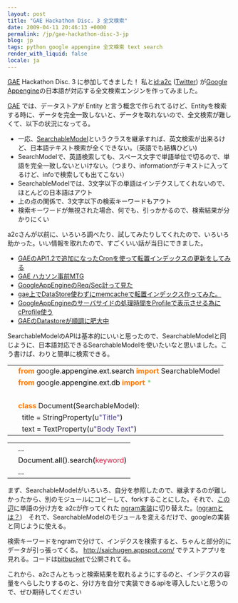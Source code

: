 ```yaml
---
layout: post
title: "GAE Hackathon Disc. 3 全文検索"
date: 2009-04-11 20:46:13 +0000
permalink: /jp/gae-hackathon-disc-3-jp
blog: jp
tags: python google appengine 全文検索 text search
render_with_liquid: false
locale: ja
---
```


<p><a href="http://code.google.com/appengine/" title="Google App Engine">GAE</a> Hackathon Disc. 3 に参加してきました！ 私と<a href="http://d.hatena.ne.jp/a2c/">id:a2c</a> (<a href="http://twitter.com/atusi">Twitter</a>) が<a href="http://www.google.com/" title="Google">Google</a> <a href="http://code.google.com/appengine/" title="Appengine">Appengine</a>の日本語が対応する全文検索エンジンを作ってみました。</p>

<p><a href="http://code.google.com/appengine/" title="Google App Engine">GAE</a> では、データストアが Entity と言う概念で作られてるけど、Entityを検索する時に、データを完全一致しないと、データを取れないので、全文検索が難しくて、以下の状況になってる。</p>
<ul>
<li>一応、<a href="http://code.google.com/p/googleappengine/source/browse/trunk/python/google/appengine/ext/search/__init__.py#287">SearchableModel</a>というクラスを継承すれば、英文検索が出来るけど、日本語テキスト検索が全くできない。（英語でも結構ひどい)</li>
<li>SearchModelで、英語検索しても、スペース文字で単語単位で切るので、単語を完全一致しないといけない。（つまり、informationがテキストに入ってるけど、infoで検索しても出てこない）</li>
<li>SearchableModelでは、3文字以下の単語はインデクスしてくれないので、ほとんどの日本語はアウト</li>
<li>上の点の関係で、3文字以下の検索キーワードもアウト</li>
<li>検索キーワードが無視された場合、何でも、引っかかるので、検索結果が分かりにくい</li>
</ul>

<p>a2cさんが以前に、いろいろ調べたり、試してみたりしてくれたので、いろいろ助かった。いい情報を取れたので、すごくいい話が当日にできました。</p>

<ul>
<li><a href="http://d.hatena.ne.jp/a2c/20090409/1239209449">GAEのAPI1.2で追加になったCronを使って転置インデックスの更新をしてみる</a></li>
<li><a href="http://d.hatena.ne.jp/a2c/20090407/1239086203">GAE ハカソン事前MTG</a></li>
<li><a href="http://d.hatena.ne.jp/a2c/20090402/1238608082">GoogleAppEngineのReq/Sec計って見た</a></li>
<li><a href="http://d.hatena.ne.jp/a2c/20090401/1238579242">gae上でDataStore使わずにmemcacheで転置インデックス作ってみた。</a></li>
<li><a href="http://d.hatena.ne.jp/a2c/20090331/1238464001">GoogleAppEngineのサーバサイドの処理時間をProfileで表示させる為にcProfile使う</a></li>
<li><a href="http://d.hatena.ne.jp/a2c/20090326/1238000082">GAEのDatastoreが順調に肥大中</a></li>
</ul>

<p>SearchableModelのAPIは基本的にいいと思ったので、SearchableModelと同じように、日本語対応できるSearchableModelを使いたいなと思いました。こう書けば、わりと簡単に検索できる。</p>

<div class="codeblock amc_python amc_short"><table><tr class="amc_code_odd"><td class="amc_line"><div class="amc1"></div></td><td><span style="color: #ff7700;font-weight:bold;">from</span> google.<span style="color: black;">appengine</span>.<span style="color: black;">ext</span>.<span style="color: black;">search</span> <span style="color: #ff7700;font-weight:bold;">import</span> SearchableModel<br /></td></tr><tr class="amc_code_even"><td class="amc_line"><div class="amc2"></div></td><td><span style="color: #ff7700;font-weight:bold;">from</span> google.<span style="color: black;">appengine</span>.<span style="color: black;">ext</span>.<span style="color: black;">db</span> <span style="color: #ff7700;font-weight:bold;">import</span> <span style="color: #66cc66;">*</span><br /></td></tr><tr class="amc_code_odd"><td class="amc_line"><div class="amc3"></div></td><td><br /></td></tr><tr class="amc_code_even"><td class="amc_line"><div class="amc4"></div></td><td><span style="color: #ff7700;font-weight:bold;">class</span> Document<span style="color: black;">&#40;</span>SearchableModel<span style="color: black;">&#41;</span>:<br /></td></tr><tr class="amc_code_odd"><td class="amc_line"><div class="amc5"></div></td><td>&nbsp; title = StringProperty<span style="color: black;">&#40;</span>u<span style="color: #483d8b;">&quot;Title&quot;</span><span style="color: black;">&#41;</span><br /></td></tr><tr class="amc_code_even"><td class="amc_line"><div class="amc6"></div></td><td>&nbsp; text = TextProperty<span style="color: black;">&#40;</span>u<span style="color: #483d8b;">&quot;Body Text&quot;</span><span style="color: black;">&#41;</span></td></tr></table></div>

<div class="codeblock amc_python amc_short"><table><tr class="amc_code_odd"><td class="amc_line"><div class="amc1"></div></td><td>...<br /></td></tr><tr class="amc_code_even"><td class="amc_line"><div class="amc2"></div></td><td><span style="color: black;">Document</span>.<span style="color: black;">all</span><span style="color: black;">&#40;</span><span style="color: black;">&#41;</span>.<span style="color: black;">search</span><span style="color: black;">&#40;</span><span style="color: #dc143c;">keyword</span><span style="color: black;">&#41;</span><br /></td></tr><tr class="amc_code_odd"><td class="amc_line"><div class="amc3"></div></td><td>...</td></tr></table></div>

<p>まず、SearchableModelがいろいろ、自分を参照したので、継承するのが難しかったから、別のモジュールにコピーして、forkすることにした。それで、<a href="http://bitbucket.org/a2c/gaehackathon_misopotato/src/e26dda1c611c/saichugen/ian/search/__init__.py#cl-195">この辺</a>に単語の分け方を a2cが作ってくれた <a href="http://bitbucket.org/a2c/gaehackathon_misopotato/src/e26dda1c611c/saichugen/a2c/n_gram.py#cl-1">ngram実装</a>に切り替えた。(<a href="http://d.hatena.ne.jp/keyword/N-gram">ngramとは？</a>)　それで、SearchableModelのモジュールを変えるだけで、googleの実装と同じように使える。</p>

<p>検索キーワードをngramで分けて、インデクスを検索すると、ちゃんと部分的にデータが引っ張ってくる。 <a href="http://saichugen.appspot.com/">http://saichugen.appspot.com/</a> でテストアプリを見れる。コードは<a href="http://bitbucket.org/a2c/gaehackathon_misopotato/">bitbucket</a>で公開されてる。</p>

<p>これから、a2cさんともっと検索結果を取れるようにするのと、インデクスの容量をへらしたりするのと、分け方を自分で実装できるapiを導入したいと思うので、ぜひ期待してください
